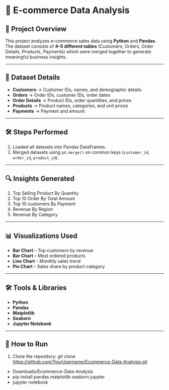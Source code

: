 # 🛒 E-commerce Data Analysis

## 📌 Project Overview
This project analyzes e-commerce sales data using **Python** and **Pandas**.  
The dataset consists of **4–5 different tables** (Customers, Orders, Order Details, Products, Payments) which were merged together to generate meaningful business insights.

---

## 📂 Dataset Details
- **Customers** → Customer IDs, names, and demographic details  
- **Orders** → Order IDs, customer IDs, order dates  
- **Order Details** → Product IDs, order quantities, and prices  
- **Products** → Product names, categories, and unit prices  
- **Payments** → Payment and amount

---

## 🛠 Steps Performed
1. Loaded all datasets into Pandas DataFrames.
2. Merged datasets using `pd.merge()` on common keys (`customer_id`, `order_id`, `product_id`).

---

## 🔍 Insights Generated
1. Top Selling Product By Quantity
2. Top 10 Order By Total Amount
3. Top 10 customers By Payment
4. Revenue By Region
5. Revenue By Category
---

## 📊 Visualizations Used
- **Bar Chart** – Top customers by revenue  
- **Bar Chart** – Most ordered products  
- **Line Chart** – Monthly sales trend  
- **Pie Chart** – Sales share by product category  

---

## 🛠 Tools & Libraries
- **Python**
- **Pandas**
- **Matplotlib**
- **Seaborn**
- **Jupyter Notebook**

---

## 🚀 How to Run
1. Clone the repository:
git clone https://github.com/YourUsername/Ecommerce-Data-Analysis.git
- Downloads/Ecommerce-Data-Analysis
- pip install pandas matplotlib seaborn jupyter
- jupyter notebook




